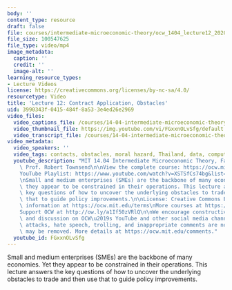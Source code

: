 ```yaml
---
body: ''
content_type: resource
draft: false
file: courses/intermediate-microeconomic-theory/ocw_1404_lecture12_2020oct20_360p_16_9.mp4
file_size: 100547625
file_type: video/mp4
image_metadata:
  caption: ''
  credit: ''
  image-alt: ''
learning_resource_types:
- Lecture Videos
license: https://creativecommons.org/licenses/by-nc-sa/4.0/
resourcetype: Video
title: 'Lecture 12: Contract Application, Obstacles'
uid: 3990343f-0415-484f-8a53-3e4ed26e2969
video_files:
  video_captions_file: /courses/14-04-intermediate-microeconomic-theory-fall-2020/18TEn4EJRgMUe9ZZW4kt4VFEH5xo4hQTr_transcript.webvtt
  video_thumbnail_file: https://img.youtube.com/vi/FGxxnOLvSfg/default.jpg
  video_transcript_file: /courses/14-04-intermediate-microeconomic-theory-fall-2020/18TEn4EJRgMUe9ZZW4kt4VFEH5xo4hQTr_transcript.pdf
video_metadata:
  video_speakers: ''
  video_tags: contacts, obstacles, moral hazard, Thailand, data, computation, SMEs
  youtube_description: "MIT 14.04 Intermediate Microeconomic Theory, Fall 2020\nInstructor:\
    \ Prof. Robert Townsend\n\nView the complete course: https://ocw.mit.edu/courses/14-04-intermediate-microeconomic-theory-fall-2020/\n\
    YouTube Playlist: https://www.youtube.com/watch?v=XSTSfCs74bg&list=PLUl4u3cNGP63wnrKge9vllow3Y2OOOKqF\n\
    \nSmall and medium enterprises (SMEs) are the backbone of many economies. Yet\
    \ they appear to be constrained in their operations. This lecture answers the\
    \ key questions of how to uncover the underlying obstacles to trade and then use\
    \ that to guide policy improvements.\n\nLicense: Creative Commons BY-NC-SA\nMore\
    \ information at https://ocw.mit.edu/terms\nMore courses at https://ocw.mit.edu\n\
    Support OCW at http://ow.ly/a1If50zVRlQ\n\nWe encourage constructive comments\
    \ and discussion on OCW\u2019s YouTube and other social media channels. Personal\
    \ attacks, hate speech, trolling, and inappropriate comments are not allowed and\
    \ may be removed. More details at https://ocw.mit.edu/comments."
  youtube_id: FGxxnOLvSfg
---
```

Small and medium enterprises (SMEs) are the backbone of many economies. Yet they appear to be constrained in their operations. This lecture answers the key questions of how to uncover the underlying obstacles to trade and then use that to guide policy improvements.